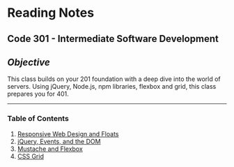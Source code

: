 # Reading Notes

## **Code 301 - Intermediate Software Development**

## **_Objective_**

This class builds on your 201 foundation with a deep dive into the world of servers. Using jQuery, Node.js, npm libraries, flexbox and grid, this class prepares you for 401.

---

### **Table of Contents**

1. [Responsive Web Design and Floats](01-read-smacss-and-responsive-web-design.md)
2. [jQuery, Events, and the DOM](02-jquery-events-dom.md)
3. [Mustache and Flexbox](03-mustache-flexbox.md)
4. [CSS Grid](04-css-grid.md)